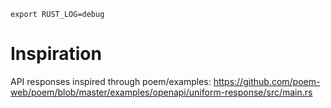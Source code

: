 `export RUST_LOG=debug`

# Inspiration
API responses inspired through poem/examples: https://github.com/poem-web/poem/blob/master/examples/openapi/uniform-response/src/main.rs

